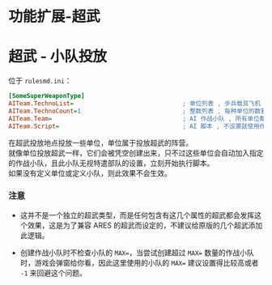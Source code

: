 # 功能扩展-超武

# 超武 - 小队投放

位于 `rulesmd.ini`：

```ini
[SomeSuperWeaponType]
AITeam.TechnoList=                              ; 单位列表 , 步兵载具飞机 , 不能是建筑
AITeam.TechnoCount=1                            ; 整数列表 , 每种单位的数量 , 0 = 跳过这个单位 , 小于 0 按 0 算 , 默认值是 1
AITeam.Team=                                    ; AI 作战小队 , 所有单位都会加入这个作战小队
AITeam.Script=                                  ; AI 脚本 , 不设置就使用作战小队自带的
```

在超武投放地点投放一些单位，单位属于投放超武的阵营。  
就像单位投放超武一样，它们会被凭空创建出来，只不过这些单位会自动加入指定的作战小队，且此小队无视特遣部队的设置，立刻开始执行脚本。  
如果没有定义单位或定义小队，则此效果不会生效。

### 注意

* 这并不是一个独立的超武类型，而是任何包含有这几个属性的超武都会发挥这个效果，这是为了兼容 ARES 的超武而设定的，不建议给原版的几个超武添加此逻辑。

* 创建作战小队时不检查小队的 `MAX=`，当尝试创建超过 `MAX=` 数量的作战小队时，游戏会弹窗给你看，因此这里使用的小队的 `MAX=` 建议设置得比较高或者 `-1` 来回避这个问题。